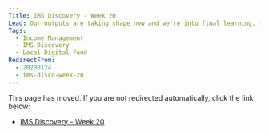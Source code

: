 ```yaml
---
Title: IMS Discovery - Week 20
Lead: Our outputs are taking shape now and we're into final learning, tweaking and getting ready to show and tell.
Tags:
  - Income Management
  - IMS Discovery
  - Local Digital Fund
RedirectFrom:
  - 20200124
  - ims-disco-week-20
---
```


This page has moved. If you are not redirected automatically, click the link below:

* <a id="redirectUrl" href="https://www.localgovims.digital/blog/ims-discovery-week-20/">IMS Discovery - Week 20</a>